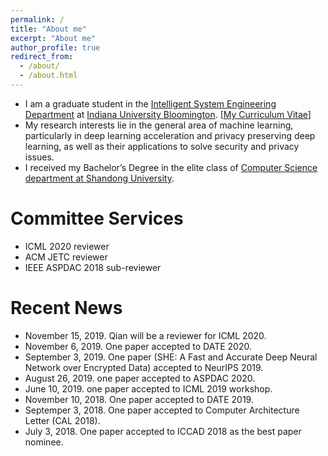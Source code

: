 ```yaml
---
permalink: /
title: "About me"
excerpt: "About me"
author_profile: true
redirect_from: 
  - /about/
  - /about.html
---
```


<!--<p align="center">
  <img src="https://qianlou.github.io/files/lq.jpg?raw=true" alt="Photo" style="width: 450px;"/> 
</p>
-->
* I am a graduate student in the [Intelligent System Engineering Department](https://engineering.indiana.edu/) at [Indiana University Bloomington](https://www.indiana.edu/). [[My Curriculum Vitae](http://qianlou.github.io/files/lq_cv.pdf)] 
* My research interests lie in the general area of machine learning, particularly in deep learning acceleration and privacy preserving deep learning, as well as their applications to solve security and privacy issues.
* I received my Bachelor’s Degree in the elite class of [Computer Science department at Shandong University](http://www.cs.en.qd.sdu.edu.cn/). 


# Committee Services
* ICML 2020 reviewer
* ACM JETC reviewer 
* IEEE ASPDAC 2018 sub-reviewer


# Recent News
* November 15, 2019. Qian will be a reviewer for ICML 2020. 
* November 6, 2019. One paper accepted to DATE 2020.
* September 3, 2019. One paper (SHE: A Fast and Accurate Deep Neural Network over Encrypted Data) accepted to NeurIPS 2019.
* August 26, 2019. one paper accepted to ASPDAC 2020.
* June 10, 2019. one paper accepted to ICML 2019 workshop.
* November 10, 2018. One paper accepted to DATE 2019.
* Septemper 3, 2018. One paper accepted to Computer Architecture Letter (CAL 2018).
* July 3, 2018. One paper accepted to ICCAD 2018 as the best paper nominee.


